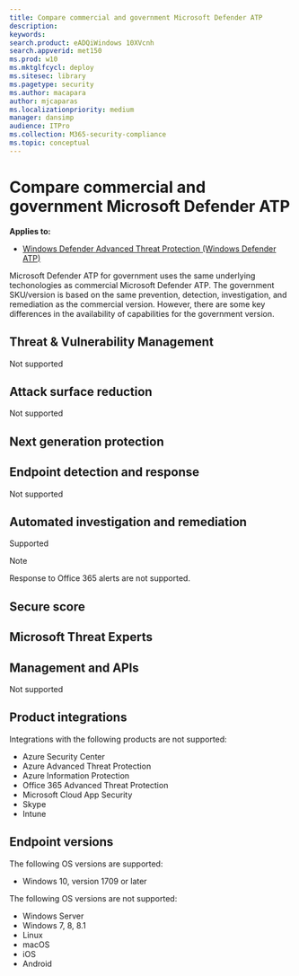 ```yaml
---
title: Compare commercial and government Microsoft Defender ATP
description:
keywords: 
search.product: eADQiWindows 10XVcnh
search.appverid: met150
ms.prod: w10
ms.mktglfcycl: deploy
ms.sitesec: library
ms.pagetype: security
ms.author: macapara
author: mjcaparas
ms.localizationpriority: medium
manager: dansimp
audience: ITPro
ms.collection: M365-security-compliance 
ms.topic: conceptual
---
```



# Compare commercial and government Microsoft Defender ATP

**Applies to:**
- [Windows Defender Advanced Threat Protection (Windows Defender ATP)](https://go.microsoft.com/fwlink/p/?linkid=2069559)

Microsoft Defender ATP for government uses the same underlying techonologies as commercial Microsoft Defender ATP. The government SKU/version is based on the same prevention, detection, investigation, and remediation as the commercial version. However, there are some key differences in the availability of capabilities for the government version. 



## Threat & Vulnerability Management
Not supported

## Attack surface reduction
Not supported

## Next generation protection


## Endpoint detection and response
Not supported


## Automated investigation and remediation
Supported

>[!NOTE]
>Response to Office 365 alerts are not supported.

## Secure score


## Microsoft Threat Experts



## Management and APIs
Not supported

## Product integrations

Integrations with the following products are not supported:
- Azure Security Center
- Azure Advanced Threat Protection
- Azure Information Protection
- Office 365 Advanced Threat Protection
- Microsoft Cloud App Security
- Skype
- Intune


## Endpoint versions
The following OS versions are supported:

- Windows 10, version 1709 or later


The following OS versions are not supported:
- Windows Server
- Windows 7, 8, 8.1
- Linux
- macOS
- iOS
- Android


